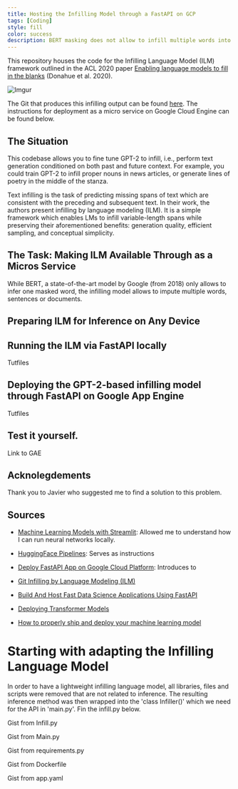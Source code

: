 ```yaml
---
title: Hosting the Infilling Model through a FastAPI on GCP
tags: [Coding]
style: fill
color: success
description: BERT masking does not allow to infill multiple words into a sentence context. Researchers from Stanford addressed this. I made it available through an API.
---
```



This repository houses the code for the Infilling Language Model (ILM) framework outlined in the ACL 2020 paper [Enabling language models to fill in the blanks](https://arxiv.org/abs/2005.05339) (Donahue et al. 2020).

![Imgur](https://i.imgur.com/Qh0FFjN.png)

The Git that produces this infilling output can be found [here](https://github.com/seduerr91/ilm-api). 
The instructions for deployment as a micro service on Google Cloud Engine can be found below.

## The Situation

This codebase allows you to fine tune GPT-2 to infill, i.e., perform text generation conditioned on both past and future context. For example, you could train GPT-2 to infill proper nouns in news articles, or generate lines of poetry in the middle of the stanza. 

Text infilling is the task of predicting missing spans of text which are consistent with the preceding and subsequent text. In their work, the authors present infilling by language modeling (ILM). It is a simple framework which enables LMs to infill variable-length spans while preserving their aforementioned benefits: generation quality, efficient sampling, and conceptual simplicity.

## The Task: Making ILM Available Through as a Micros Service

While BERT, a state-of-the-art model by Google (from 2018) only allows to infer one masked word, the infilling model allows to impute multiple words, sentences or documents.

## Preparing ILM for Inference on Any Device



## Running the ILM via FastAPI locally

Tutfiles

## Deploying the GPT-2-based infilling model through FastAPI on Google App Engine

Tutfiles

## Test it yourself.

Link to GAE

## Acknolegdements

Thank you to Javier who suggested me to find a solution to this problem.

## Sources

- [Machine Learning Models with Streamlit](https://towardsdatascience.com/prototyping-machine-learning-models-with-streamlit-1134c34e9620): Allowed me to understand how I can run neural networks locally.
- [HuggingFace Pipelines](https://huggingface.co/transformers/main_classes/pipelines.html): Serves as instructions 
- [Deploy FastAPI App on Google Cloud Platform](https://www.tutlinks.com/deploy-fastapi-app-on-google-cloud-platform/): Introduces to 

- [Git Infilling by Language Modeling (ILM)](https://github.com/chrisdonahue/ilm)
- [Build And Host Fast Data Science Applications Using FastAPI](https://towardsdatascience.com/build-and-host-fast-data-science-applications-using-fastapi-823be8a1d6a0)
- [Deploying Transformer Models](https://chatbotslife.com/deploying-transformer-models-1350876016f)
- [How to properly ship and deploy your machine learning model](https://towardsdatascience.com/how-to-properly-ship-and-deploy-your-machine-learning-model-8a8664b763c4)

# Starting with adapting the Infilling Language Model

In order to have a lightweight infilling language model, all libraries, files and scripts were removed that are not related to inference. The resulting inference method was then wrapped into the 'class Infiller()' which we need for the API in 'main.py'. Fin the infill.py below.

Gist from Infill.py
<script src="https://gist.github.com/seduerr91/9183c728c18461c98c2f8ab5b9517009.js"></script>

Gist from Main.py
<script src="https://gist.github.com/seduerr91/e389a2c212452f459c37346530a388b0.js"></script>

Gist from requirements.py
<script src="https://gist.github.com/seduerr91/60ae1fdc383ece9daa5007f3a180240e.js"></script>

Gist from Dockerfile
<script src="https://gist.github.com/seduerr91/5cdbd83bd095a421120e06d209d7fe24.js"></script>

Gist from app.yaml
<script src="https://gist.github.com/seduerr91/2fcd135a83023cbcfefb66b373b9ec58.js"></script>
